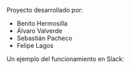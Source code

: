 Proyecto desarrollado por:
- Benito Hermosilla
- Álvaro Valverde
- Sebastián Pacheco
- Felipe Lagos

Un ejemplo del funcionamiento en Slack:
<img source="https://github.com/Santasy/PortafolioINFO229/Proyecto/ejemplo.png">